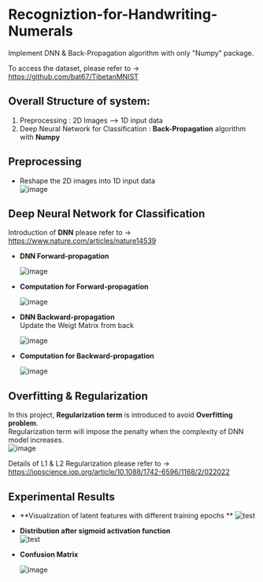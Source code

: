 # Recogniztion-for-Handwriting-Numerals
Implement DNN &amp; Back-Propagation algorithm with only "Numpy" package.  

To access the dataset, please refer to -> https://github.com/bat67/TibetanMNIST  
## Overall Structure of system:  
 1. Preprocessing : 2D Images --> 1D input data  
 2. Deep Neural Network for Classification : **Back-Propagation** algorithm with **Numpy**


## Preprocessing
 - Reshape the 2D images into 1D input data    
 ![image](https://user-images.githubusercontent.com/78803926/132632169-8ba15745-89ee-47db-9b53-e9c76718251a.png )
 
 
## Deep Neural Network for Classification  
 Introduction of **DNN** please refer to -> https://www.nature.com/articles/nature14539  
 
 - **DNN Forward-propagation**  
 
   ![image](https://user-images.githubusercontent.com/78803926/132633461-4dee220a-f276-426c-ae43-dd0d364a225d.png)  
 
 - **Computation for Forward-propagation** 
 
   ![image](https://user-images.githubusercontent.com/78803926/132633795-b6e7f5e5-43c2-46e3-8b42-d3ba6f70153e.png)  
 
 - **DNN Backward-propagation**  
   Update the Weigt Matrix from back   
   
   ![image](https://user-images.githubusercontent.com/78803926/132636205-a32e664b-707d-47c1-aef9-5620dfa54b75.png)
   
 - **Computation for Backward-propagation**  
 
   ![image](https://user-images.githubusercontent.com/78803926/132636152-1678b346-9398-484f-bc8a-519dbff91edf.png)


## Overfitting & Regularization  
  In this project, **Regularization term** is introduced to avoid **Overfitting problem**.  
  Regularization term will impose the penalty when the complexity of DNN model increases.  
  ![image](https://user-images.githubusercontent.com/78803926/132639005-cbae7b62-0133-4064-b127-5ffee2bb4459.png)  
  
  Details of L1 & L2 Regularization please refer to -> https://iopscience.iop.org/article/10.1088/1742-6596/1168/2/022022
  
  
## Experimental Results
  - **Visualization of latent features with different training epochs ** 
    ![test](https://user-images.githubusercontent.com/78803926/132639984-b1224fbf-ebdb-41ba-abaa-f6a78d060650.png)
  - **Distribution after sigmoid activation function**  
    ![test](https://user-images.githubusercontent.com/78803926/132641017-0dc7aede-8508-454b-8563-35d2bed5873d.png)

    
  - **Confusion Matrix**  
    
    
    ![image](https://user-images.githubusercontent.com/78803926/132640598-861b55ae-c25f-4891-9d35-dccbcea6e4ee.png)


  




